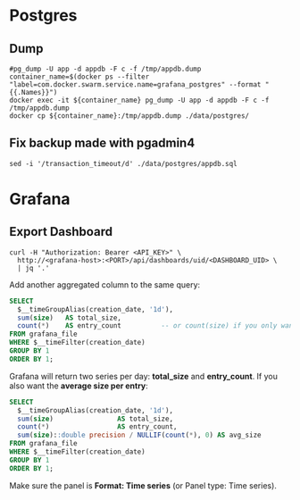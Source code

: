 
# Postgres
## Dump
```
#pg_dump -U app -d appdb -F c -f /tmp/appdb.dump
container_name=$(docker ps --filter "label=com.docker.swarm.service.name=grafana_postgres" --format "{{.Names}}")
docker exec -it ${container_name} pg_dump -U app -d appdb -F c -f /tmp/appdb.dump
docker cp ${container_name}:/tmp/appdb.dump ./data/postgres/
```


## Fix backup made with pgadmin4
`sed -i '/transaction_timeout/d' ./data/postgres/appdb.sql`

# Grafana
## Export Dashboard
```
curl -H "Authorization: Bearer <API_KEY>" \
  http://<grafana-host>:<PORT>/api/dashboards/uid/<DASHBOARD_UID> \
  | jq '.'
```

Add another aggregated column to the same query:

```sql
SELECT
  $__timeGroupAlias(creation_date, '1d'),
  sum(size)   AS total_size,
  count(*)    AS entry_count          -- or count(size) if you only want non‑NULL sizes
FROM grafana_file
WHERE $__timeFilter(creation_date)
GROUP BY 1
ORDER BY 1;
```

Grafana will return two series per day: **total\_size** and **entry\_count**.
If you also want the **average size per entry**:

```sql
SELECT
  $__timeGroupAlias(creation_date, '1d'),
  sum(size)                AS total_size,
  count(*)                 AS entry_count,
  sum(size)::double precision / NULLIF(count(*), 0) AS avg_size
FROM grafana_file
WHERE $__timeFilter(creation_date)
GROUP BY 1
ORDER BY 1;
```

Make sure the panel is **Format: Time series** (or Panel type: Time series).
